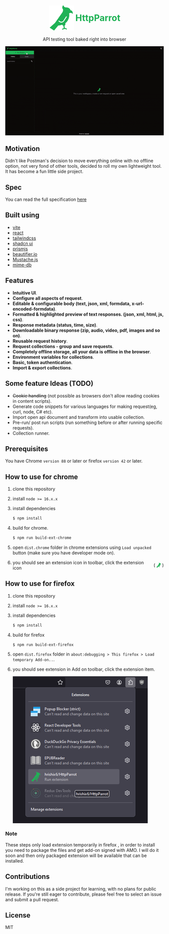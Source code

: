 <h1 style="display:flex; align-items:center; gap:5px; justify-content:center;">
    <img src="./public/logo.svg" alt="logo">
    <span style="display:block;color:#20B256">HttpParrot</span>
</h1>

<p style="text-align:center">API testing tool baked right into browser</p>

<div style="display:flex;justify-content:center">
<img style="display:block" src="./screenshots/usage.gif" alt="usage">
</div>

## Motivation

Didn't like Postman's decision to move everything online with no offline option, not very fond of other tools, decided to roll my own lightweight tool. It has become a fun little side project.

## Spec

You can read the full specification [here](/spec.md)

## Built using

- [vite](https://vitejs.dev/)
- [react](https://react.dev/)
- [tailwindcss](https://tailwindcss.com/)
- [shadcn ui](https://ui.shadcn.com/)
- [prismjs](https://prismjs.com/)
- [beautifier.io](https://beautifier.io/)
- [Mustache.js](https://mustache.github.io/)
- [mime-db](https://www.npmjs.com/package/mime-db)

## Features

- **Intuitive UI**.
- **Configure all aspects of request**.
- **Editable & configurable body (text, json, xml, formdata, x-url-encoded-formdata)**.
- **Formatted & highlighted preview of text responses. (json, xml, html, js, css)**.
- **Response metadata (status, time, size)**.
- **Downloadable binary response (zip, audio, video, pdf, images and so on)**.
- **Reusable request history**.
- **Request collections - group and save requests**.
- **Completely offline storage, all your data is offline in the browser**.
- **Environment variables for collections**.
- **Basic, token authentication**.
- **Import & export collections**.

## Some feature Ideas (TODO)

- ~~Cookie handling~~ (not possible as browsers don't allow reading cookies in content scripts).
- Generate code snippets for various languages for making request(eg, curl, node, C# etc).
- Import open api document and transform into usable collection.
- Pre-run/ post run scripts (run something before or after running specific requests).
- Collection runner.

## Prerequisites

You have Chrome `version 88` or later or firefox `version 42` or later.

## How to use for chrome

1. clone this repository

2. install `node >= 16.x.x`

3. install dependencies

    ```bash
    $ npm install
    ```

4. build for chrome.

    ```bash
    $ npm run build-ext-chrome
    ```

5. open `dist.chrome` folder in chrome extensions using `Load unpacked` button (make sure you have developer mode on).

6. <p style="display:flex; align-items:center; gap:3px;">
    <span style="display:block"> you should see an extension icon in toolbar, click the extension icon</span>
    (<img style="display:block" src="./public/icons/icon16.png">)
   </p>

## How to use for firefox

1. clone this repository

2. install `node >= 16.x.x`

3. install dependencies

    ```bash
    $ npm install
    ```

4. build for firefox

    ```bash
    $ npm run build-ext-firefox
    ```

5. open `dist.firefox` folder in `about:debugging > This firefox > Load temporary Add-on..`.

6. you should see extension in Add on toolbar, click the extension item. 

    <img style="display:block" src="./screenshots/firefox_add_on_toolbar.png" />


### Note 
These steps only load extension temporarily in firefox , in order to install you need to package the files and get add-on signed
with AMO. I will do it soon and then only packaged extension will be available that can be installed.

## Contributions

I'm working on this as a side project for learning, with no plans for public release. If you're still eager to contribute, please feel free to select an issue and submit a pull request.

## License

MIT
